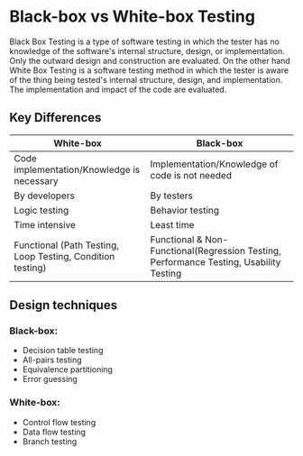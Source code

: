 # Black-box vs White-box Testing

Black Box Testing is a type of software testing in which the tester has no knowledge of the software's internal
structure, design, or implementation. Only the outward design and construction are evaluated. On the other hand 
White Box Testing is a software testing method in which the tester is aware of the thing being tested's internal structure,
design, and implementation. The implementation and impact of the code are evaluated.

## Key Differences
|White-box|Black-box|
|--|--|
|Code implementation/Knowledge is necessary|Implementation/Knowledge of code is not needed|
|By developers|By testers|
|Logic testing|Behavior testing|
|Time intensive|Least time|
|Functional (Path Testing, Loop Testing, Condition testing)|Functional & Non-Functional(Regression Testing, Performance Testing, Usability Testing|

## Design techniques

### Black-box:
- Decision table testing
- All-pairs testing
- Equivalence partitioning
- Error guessing

### White-box:
- Control flow testing
- Data flow testing
- Branch testing

